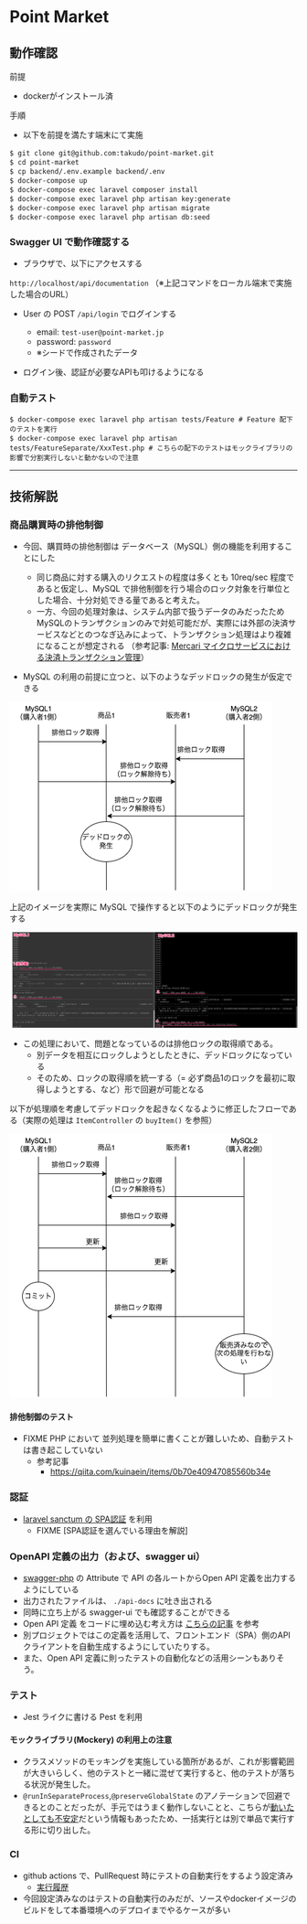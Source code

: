 # Point Market

## 動作確認

前提
- dockerがインストール済

手順
- 以下を前提を満たす端末にて実施

```shell
$ git clone git@github.com:takudo/point-market.git
$ cd point-market
$ cp backend/.env.example backend/.env
$ docker-compose up
$ docker-compose exec laravel composer install
$ docker-compose exec laravel php artisan key:generate
$ docker-compose exec laravel php artisan migrate
$ docker-compose exec laravel php artisan db:seed
```

### Swagger UI で動作確認する

- ブラウザで、以下にアクセスする

`http://localhost/api/documentation` （※上記コマンドをローカル端末で実施した場合のURL）

- User の POST `/api/login` でログインする
  - email: `test-user@point-market.jp`
  - password: `password`
  - ※シードで作成されたデータ

- ログイン後、認証が必要なAPIも叩けるようになる

### 自動テスト

```shell
$ docker-compose exec laravel php artisan tests/Feature # Feature 配下のテストを実行
$ docker-compose exec laravel php artisan tests/FeatureSeparate/XxxTest.php # こちらの配下のテストはモックライブラリの影響で分割実行しないと動かないので注意
```


---

## 技術解説

### 商品購買時の排他制御

- 今回、購買時の排他制御は データベース（MySQL）側の機能を利用することにした
    - 同じ商品に対する購入のリクエストの程度は多くとも 10req/sec 程度であると仮定し、MySQL で排他制御を行う場合のロック対象を行単位とした場合、十分対処できる量であると考えた。
    - 一方、今回の処理対象は、システム内部で扱うデータのみだったためMySQLのトランザクションのみで対処可能だが、実際には外部の決済サービスなどとのつなぎ込みによって、トランザクション処理はより複雑になることが想定される （参考記事: [Mercari マイクロサービスにおける決済トランザクション管理](https://engineering.mercari.com/blog/entry/2019-06-07-155849/)）

- MySQL の利用の前提に立つと、以下のようなデッドロックの発生が仮定できる

![デッドロック](./_README/deadlock1.png)

上記のイメージを実際に MySQL で操作すると以下のようにデッドロックが発生する

![デッドロック](./_README/deadlock2.jpg)

- この処理において、問題となっているのは排他ロックの取得順である。
  - 別データを相互にロックしようとしたときに、デッドロックになっている
  - そのため、ロックの取得順を統一する（= 必ず商品1のロックを最初に取得しようとする、など）形で回避が可能となる

以下が処理順を考慮してデッドロックを起きなくなるように修正したフローである（実際の処理は `ItemController` の `buyItem()` を参照）

![デッドロック](./_README/deadlock3.png)

#### 排他制御のテスト

- FIXME PHP において 並列処理を簡単に書くことが難しいため、自動テストは書き起こしていない
  - 参考記事
    - https://qiita.com/kuinaein/items/0b70e40947085560b34e


### 認証

- [laravel sanctum の SPA認証](https://readouble.com/laravel/10.x/ja/sanctum.html#spa-authentication) を利用
  - FIXME [SPA認証を選んでいる理由を解説]

### OpenAPI 定義の出力（および、swagger ui）

- [swagger-php](https://zircote.github.io/swagger-php/guide/attributes.html) の Attribute で API の各ルートからOpen API 定義を出力するようにしている
- 出力されたファイルは、 `./api-docs` に吐き出される
- 同時に立ち上がる swagger-ui でも確認することができる
- Open API 定義 をコードに埋め込む考え方は [こちらの記事](https://zenn.dev/katzumi/articles/schema-driven-development-flow) を参考
- 別プロジェクトではこの定義を活用して、フロントエンド（SPA）側のAPIクライアントを自動生成するようにしていたりする。
- また、Open API 定義に則ったテストの自動化などの活用シーンもありそう。

### テスト

- Jest ライクに書ける Pest を利用

#### モックライブラリ(Mockery) の利用上の注意

- クラスメソッドのモッキングを実施している箇所があるが、これが影響範囲が大きいらしく、他のテストと一緒に混ぜて実行すると、他のテストが落ちる状況が発生した。
- `@runInSeparateProcess`,`@preserveGlobalState` のアノテーションで回避できるとのことだったが、手元ではうまく動作しないことと、こちらが[動いたとしても不安定](https://tsuyoshi-nakamura.hatenablog.com/entry/2017/11/15/190852)だという情報もあったため、一括実行とは別で単品で実行する形に切り出した。

### CI

- github actions で、PullRequest 時にテストの自動実行をするよう設定済み
  - [実行履歴](https://github.com/takudo/point-market/actions)
- 今回設定済みなのはテストの自動実行のみだが、ソースやdockerイメージのビルドをして本番環境へのデプロイまでやるケースが多い